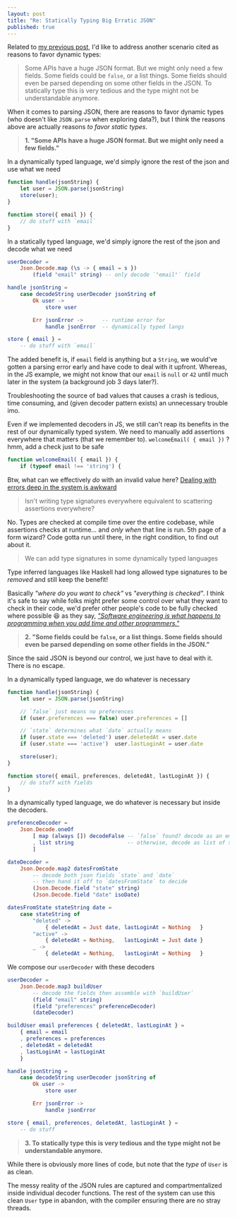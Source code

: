 ```yaml
---
layout: post
title: "Re: Statically Typing Big Erratic JSON"
published: true
---
```

Related to [my previous post](/weblog/2022/03/regarding-the-user-wizard-scenario.html), I'd like to address another scenario cited as reasons to favor dynamic types:

> Some APIs have a huge JSON format. But we might only need a few fields. Some fields could be `false`, or a list things. Some fields should even be parsed depending on some other fields in the JSON. To statically type this is very tedious and the type might not be understandable anymore.

When it comes to parsing JSON, there are reasons to favor dynamic types (who doesn't like `JSON.parse` when exploring data?), but I think the reasons above are actually reasons _to favor static types_.

> **1. "Some APIs have a huge JSON format. But we might only need a few fields."**

In a dynamically typed language, we'd simply ignore the rest of the json and use what we need

```js
function handle(jsonString) {
    let user = JSON.parse(jsonString)
    store(user);
}

function store({ email }) {
    // do stuff with `email`
}
```

In a statically typed language, we'd simply ignore the rest of the json and decode what we need

```elm
userDecoder =
    Json.Decode.map (\s -> { email = s })
        (field "email" string) -- only decode `"email"` field

handle jsonString =
    case decodeString userDecoder jsonString of
        Ok user ->
            store user

        Err jsonError ->      -- runtime error for
            handle jsonError  -- dynamically typed langs

store { email } =
    -- do stuff with `email`
```

The added benefit is, if `email` field is anything but a `String`, we would've gotten a parsing error early and have code to deal with it upfront. Whereas, in the JS example, we might not know that our `email` is `null` or `42` until much later in the system (a background job 3 days later?).

Troubleshooting the source of bad values that causes a crash is tedious, time consuming, and (given decoder pattern exists) an unnecessary trouble imo.

Even if we implemented decoders in JS, we still can't reap its benefits in the rest of our dynamically typed system. We need to manually add assertions everywhere that matters (that we remember to). `welcomeEmail( { email })` ? hmm, add a check just to be safe

```js
function welcomeEmail( { email }) {
    if (typeof email !== 'string') {
```

Btw, what can we effectively _do_ with an invalid value here? [Dealing with errors deep in the system is awkward](/weblog/2021/05/awkward-error-handling-is-a-smell.html)

> Isn't writing type signatures everywhere equivalent to scattering assertions everywhere?

No. Types are checked at compile time over the entire codebase, while assertions checks at runtime... and _only when_ that line is run. 5th page of a form wizard? Code gotta run until there, in the right condition, to find out about it.

> We can add type signatures in some dynamically typed languages

Type inferred languages like Haskell had long allowed type signatures to be _removed_ and still keep the benefit!

Basically _"where do you want to check"_ vs _"everything is checked"_. I think it's safe to say while folks might prefer some control over what they want to check in their code, we'd prefer other people's code to be fully checked where possible 😆 as they say, _["Software engineering is what happens to programming when you add time and other programmers."](https://research.swtch.com/vgo-eng)_


> **2. "Some fields could be `false`, or a list things. Some fields should even be parsed depending on some other fields in the JSON."**

Since the said JSON is beyond our control, we just have to deal with it. There is no escape.

In a dynamically typed language, we do whatever is necessary

```js
function handle(jsonString) {
    let user = JSON.parse(jsonString)

    // `false` just means no preferences
    if (user.preferences === false) user.preferences = []

    // `state` determines what `date` actually means
    if (user.state === 'deleted') user.deletedAt = user.date
    if (user.state === 'active')  user.lastLoginAt = user.date

    store(user);
}

function store({ email, preferences, deletedAt, lastLoginAt }) {
    // do stuff with fields
}
```

In a dynamically typed language, we do whatever is necessary but inside the decoders.

```elm
preferenceDecoder =
    Json.Decode.oneOf
        [ map (always []) decodeFalse -- `false` found? decode as an empty list []
        , list string                 -- otherwise, decode as list of string
        ]

dateDecoder =
    Json.Decode.map2 datesFromState
        -- decode both json fields `state` and `date`
        -- then hand it off to `datesFromState` to decide
        (Json.Decode.field "state" string)
        (Json.Decode.field "date" isoDate)

datesFromState stateString date =
    case stateString of
        "deleted" ->
            { deletedAt = Just date, lastLoginAt = Nothing   }
        "active" ->
            { deletedAt = Nothing,   lastLoginAt = Just date }
        _ ->
            { deletedAt = Nothing,   lastLoginAt = Nothing   }
```

We compose our `userDecoder` with these decoders

```elm
userDecoder =
    Json.Decode.map3 buildUser
        -- decode the fields then assemble with `buildUser`
        (field "email" string)
        (field "preferences" preferenceDecoder)
        (dateDecoder)

buildUser email preferences { deletedAt, lastLoginAt } =
    { email = email
    , preferences = preferences
    , deletedAt = deletedAt
    , lastLoginAt = lastLoginAt
    }

handle jsonString =
    case decodeString userDecoder jsonString of
        Ok user ->
            store user

        Err jsonError ->
            handle jsonError

store { email, preferences, deletedAt, lastLoginAt } =
    -- do stuff
```

> **3. To statically type this is very tedious and the type might not be understandable anymore.**

While there is obviously more lines of code, but note that the _type_ of `User` is as clean.

The messy reality of the JSON rules are captured and compartmentalized inside individual decoder functions. The rest of the system can use this clean `User` type in abandon, with the compiler ensuring there are no stray threads.
